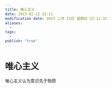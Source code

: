 ```yaml
---
title: 唯心主义
date: 2023-02-12 22:11
modification date: 2023 二月 12日 星期日 22:11:32
aliases:
  - 
tags:
  - 
publish: "true"
---
```


# 唯心主义

唯心主义认为意识先于物质
